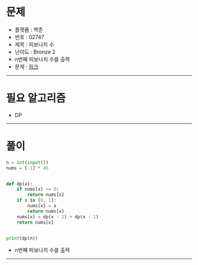# 문제
- 플랫폼 : 백준
- 번호 : 02747
- 제목 : 피보나치 수
- 난이도 : Bronze 2
- n번째 피보나치 수를 출력
- 문제 : <a href="https://www.acmicpc.net/problem/2747" target="_blank">링크</a>

---

# 필요 알고리즘
- DP

---

# 풀이
```python
n = int(input())
nums = [-1] * 46


def dp(x):
    if nums[x] >= 0:
        return nums[x]
    if x in [0, 1]:
        nums[x] = x
        return nums[x]
    nums[x] = dp(x - 2) + dp(x - 1)
    return nums[x]


print(dp(n))
```
- n번째 피보나치 수를 출력

---
